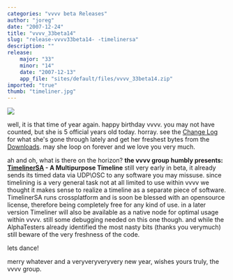 ```yaml
---
categories: "vvvv beta Releases"
author: "joreg"
date: "2007-12-24"
title: "vvvv_33beta14"
slug: "release-vvvv33beta14- -timelinersa"
description: ""
release: 
    major: "33"
    minor: "14"
    date: "2007-12-13"
    app_file: "sites/default/files/vvvv_33beta14.zip"
imported: "true"
thumb: "timeliner.jpg"
---
```



![](timeliner.jpg)

well, it is that time of year again. happy birthday vvvv. you may not have counted, but she is 5 official years old today. horray. see the [Change Log](https://betadocs.vvvv.org/changelog/core/change-log-vvvv33beta14.html) for what she's gone through lately and get her freshest bytes from the [Downloads](https://vvvv.org/downloads). may she loop on forever and we love you very much.

ah and oh, what is there on the horizon? 
**the vvvv group humbly presents: [TimelinerSA](https://betadocs.vvvv.org/topics/animation/timelinersa.html) - A Multipurpose Timeline**
still very early in beta, it already sends its timed data via UDP\OSC to any software you may missuse. since timelining is a very general task not at all limited to use within vvvv we thought it makes sense to realize a timeline as a separate piece of software. TimelinerSA runs crossplatform and is soon be blessed with an opensource license, therefore being completely free for any kind of use. in a later version Timeliner will also be available as a native node for optimal usage within vvvv. still some debugging needed on this one though. and while the AlphaTesters already identified the most nasty bits (thanks you verymuch) still beware of the very freshness of the code.

lets dance! 

merry whatever
and a veryveryveryvery new year,
wishes yours truly,
the vvvv group.